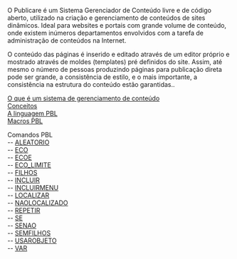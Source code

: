O Publicare é um Sistema Gerenciador de Conteúdo livre e de código aberto, utilizado na criação e gerenciamento de conteúdos de sites dinâmicos. Ideal para websites e portais com grande volume de conteúdo, onde existem inúmeros departamentos envolvidos com a tarefa de administração de conteúdos na Internet.

O conteúdo das páginas é inserido e editado através de um editor próprio e mostrado através de moldes (templates) pré definidos do site.  Assim, até mesmo o número de pessoas produzindo páginas para publicação direta pode ser grande, a consistência de estilo, e o mais importante, a consistência na estrutura do conteúdo estão garantidas..

[O que é um sistema de gerenciamento de conteúdo](https://github.com/publicare/publicare3/wiki/O-que-%C3%A9-um-Sistema-de-Gerenciamento-de-Conte%C3%BAdo)  
[Conceitos](https://github.com/publicare/publicare3/wiki/Conceitos)  
[A linguagem PBL](https://github.com/publicare/publicare3/wiki/A-linguagem-PBL)  
[Macros PBL](https://github.com/publicare/publicare3/wiki/Macros-PBL)  

Comandos PBL  
-- [ALEATORIO](https://github.com/publicare/publicare3/wiki/Comando-ALEATORIO)  
-- [ECO](https://github.com/publicare/publicare3/wiki/Comando-ECO)  
-- [ECOE](https://github.com/publicare/publicare3/wiki/Comando-ECOE)  
-- [ECO_LIMITE](https://github.com/publicare/publicare3/wiki/Comando-ECO_LIMITE)  
-- [FILHOS](https://github.com/publicare/publicare3/wiki/Comando-FILHOS)  
-- [INCLUIR](https://github.com/publicare/publicare3/wiki/Comando-INCLUIR)  
-- [INCLUIRMENU](https://github.com/publicare/publicare3/wiki/Comando-INCLUIRMENU)  
-- [LOCALIZAR](https://github.com/publicare/publicare3/wiki/Comando-LOCALIZAR)  
-- [NAOLOCALIZADO](https://github.com/publicare/publicare3/wiki/Comando-NAOLOCALIZADO)  
-- [REPETIR](https://github.com/publicare/publicare3/wiki/Comando-REPETIR)  
-- [SE](https://github.com/publicare/publicare3/wiki/Comando-SE)  
-- [SENAO](https://github.com/publicare/publicare3/wiki/Comando-SENAO)  
-- [SEMFILHOS](https://github.com/publicare/publicare3/wiki/Comando-SEMFILHOS)  
-- [USAROBJETO](https://github.com/publicare/publicare3/wiki/Comando-USAROBJETO)  
-- [VAR](https://github.com/publicare/publicare3/wiki/Comando-VAR)
